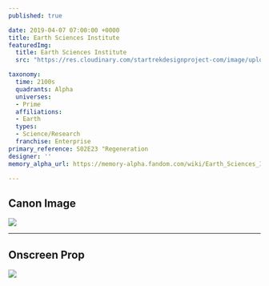 ```yaml
---
published: true

date: 2019-04-07 07:00:00 +0000
title: Earth Sciences Institute
featuredImg:
  title: Earth Sciences Institute
  src: "https://res.cloudinary.com/startrekdesignproject-com/image/upload/v1554864585/Earth-Sciences-Institute.png"

taxonomy:
  time: 2100s
  quadrants: Alpha
  universes:
  - Prime
  affiliations:
  - Earth
  types:
  - Science/Research
  franchise: Enterprise
primary_reference: S02E23 "Regeneration
designer: ''
memory_alpha_url: https://memory-alpha.fandom.com/wiki/Earth_Sciences_Institute

---
```

## Canon Image

![](https://res.cloudinary.com/startrekdesignproject-com/image/upload/v1554627646/EarthSciences-ArcticArchaeology.jpg)

___
## Onscreen Prop

![](https://res.cloudinary.com/startrekdesignproject-com/image/upload/v1554627646/Earth_Sciences_Institute.jpg)
